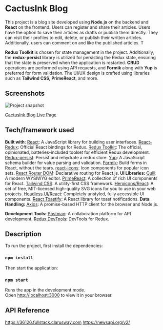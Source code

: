 # CactusInk Blog
This project is a blog site developed using **Node.js** on the backend and **React** on the frontend. 
Users can register and share their articles. Users have the option to save their articles as drafts or publish them directly. They can visit their profiles to edit, delete, or publish their written articles. Additionally, users can comment on and like the published articles. T

**Redux Toolkit** is chosen for state management in the project. Additionally, the **redux-persist** library is utilized for persisting the Redux state, ensuring that the state is preserved when the application is restarted. **CRUD** operations are performed using API requests, and **Formik** along with **Yup** is preferred for form validation. The UI/UX design is crafted using libraries such as **Tailwind CSS, PrimeReact**, and more.

## Screenshots
![Project snapshot]() 

[CactusInk Blog Live Page]()

## Tech/framework used
**Built with:**
[React](https://reactjs.org/): A JavaScript library for building user interfaces.
[React-Redux](https://react-redux.js.org/): Official React bindings for Redux.
[Redux Toolkit](https://redux-toolkit.js.org/): The official, opinionated, batteries-included toolset for efficient Redux development.
[Redux-persist](https://github.com/rt2zz/redux-persist): Persist and rehydrate a redux store.
[Yup](https://github.com/jquense/yup): A JavaScript schema builder for value parsing and validation.
[Formik](https://formik.org/): Build forms in React, without the tears.
[react-icons](https://react-icons.github.io/react-icons/): Icon components for popular icon sets.
[React Router DOM](https://reactrouter.com/): Declarative routing for React.js.
**UI Libraries:**
[Quill](https://quilljs.com/): A modern WYSIWYG editor.
[PrimeReact](https://www.primefaces.org/primereact/): A collection of rich UI components for React.
[Tailwind CSS](https://tailwindcss.com/): A utility-first CSS framework.
[Heroicons/React](https://heroicons.com/): A set of free, MIT-licensed high-quality SVG icons for you to use in your web projects.
[Headless UI/React](https://headlessui.dev/): Completely unstyled, fully accessible UI components.
[React Toastify](https://github.com/fkhadra/react-toastify): A React library for toast notifications.
**Data Handling:**
[Axios](https://axios-http.com/): A promise-based HTTP client for the browser and Node.js.

**Development Tools:**
[Postman](https://www.postman.com/): A collaboration platform for API development.
[Redux DevTools](https://redux.js.org/): DevTools for Redux.

<!-- ## How to use?
If you have an account, you can log in; otherwise, you can create a new account.<br>
Easily add new information through the application.<br>
You can delete or edit existing information at any time.<br>
You can enter product, firm, brand, etc., update stocks, and sell products currently in stock<br>
Perform sorting or filtering operations on the displayed data in tabular form.<br>
Access graphical representation of the data.<br> -->

## Description
To run the project, first install the dependencies:
### `npm install`
Then start the application:
### `npm start`
Runs the app in the development mode.\
Open [http://localhost:3000](http://localhost:3000) to view it in your browser.

## API Reference
https://36126.fullstack.clarusway.com
https://newsapi.org/v2/


 
